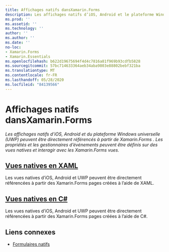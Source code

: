 ```yaml
---
title: Affichages natifs dansXamarin.Forms
description: Les affichages natifs d’iOS, Android et le plateforme Windows universelle (UWP) peuvent être directement référencés à partir de Xamarin.Forms et ils peuvent interagir avec les Xamarin.Forms vues.
ms.prod: ''
ms.assetid: ''
ms.technology: ''
author: ''
ms.author: ''
ms.date: ''
no-loc:
- Xamarin.Forms
- Xamarin.Essentials
ms.openlocfilehash: b622d19675694f4d4c7816a81f969b93cdfb5828
ms.sourcegitcommit: 57bc714633364aeb34aba9803e88802bebf321ba
ms.translationtype: MT
ms.contentlocale: fr-FR
ms.lasthandoff: 05/28/2020
ms.locfileid: "84139566"
---
```

# <a name="native-views-in-xamarinforms"></a>Affichages natifs dansXamarin.Forms

_Les affichages natifs d’iOS, Android et du plateforme Windows universelle (UWP) peuvent être directement référencés à partir de Xamarin.Forms . Les propriétés et les gestionnaires d’événements peuvent être définis sur des vues natives et interagir avec les Xamarin.Forms vues._

## <a name="native-views-in-xaml"></a>[Vues natives en XAML](xaml.md)

Les vues natives d’iOS, Android et UWP peuvent être directement référencées à partir des Xamarin.Forms pages créées à l’aide de XAML.

## <a name="native-views-in-c"></a>[Vues natives en C#](code.md)

Les vues natives d’iOS, Android et UWP peuvent être directement référencées à partir des Xamarin.Forms pages créées à l’aide de C#.

## <a name="related-links"></a>Liens connexes

- [Formulaires natifs](~/xamarin-forms/platform/native-forms.md)
